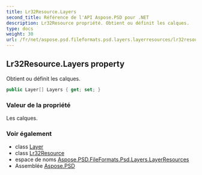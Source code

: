 ```yaml
---
title: Lr32Resource.Layers
second_title: Référence de l'API Aspose.PSD pour .NET
description: Lr32Resource propriété. Obtient ou définit les calques.
type: docs
weight: 30
url: /fr/net/aspose.psd.fileformats.psd.layers.layerresources/lr32resource/layers/
---
```

## Lr32Resource.Layers property

Obtient ou définit les calques.

```csharp
public Layer[] Layers { get; set; }
```

### Valeur de la propriété

Les calques.

### Voir également

* class [Layer](../../../aspose.psd.fileformats.psd.layers/layer/)
* class [Lr32Resource](../)
* espace de noms [Aspose.PSD.FileFormats.Psd.Layers.LayerResources](../../lr32resource/)
* Assemblée [Aspose.PSD](../../../)


